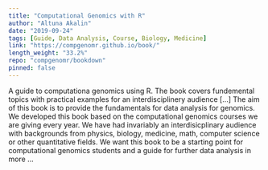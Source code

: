 ```yaml
---
title: "Computational Genomics with R"
author: "Altuna Akalin"
date: "2019-09-24"
tags: [Guide, Data Analysis, Course, Biology, Medicine]
link: "https://compgenomr.github.io/book/"
length_weight: "33.2%"
repo: "compgenomr/bookdown"
pinned: false
---
```


A guide to computationa genomics using R. The book covers fundemental topics with practical examples for an interdisciplinery audience [...] The aim of this book is to provide the fundamentals for data analysis for genomics. We developed this book based on the computational genomics courses we are giving every year. We have had invariably an interdisicplinary audience with backgrounds from physics, biology, medicine, math, computer science or other quantitative fields. We want this book to be a starting point for computational genomics students and a guide for further data analysis in more ...
